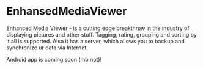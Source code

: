# EnhansedMediaViewer

Enhanced Media Viewer - is a cutting edge breakthrow in the industry of displaying pictures and other stuff. Tagging, rating, grouping and sorting by it all is supported. Also it has a server, which allows you to backup and synchronize ur data via Internet.

Android app is coming soon (mb not)!
